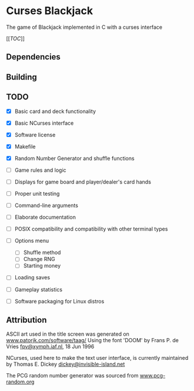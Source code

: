 # Curses Blackjack

The game of Blackjack implemented in C with a curses interface

[[_TOC_]]

## Dependencies

## Building

## TODO
- [x] Basic card and deck functionality
- [x] Basic NCurses interface
- [x] Software license
- [X] Makefile
- [X] Random Number Generator and shuffle functions
- [ ] Game rules and logic
- [ ] Displays for game board and player/dealer's card hands
- [ ] Proper unit testing
- [ ] Command-line arguments
- [ ] Elaborate documentation
- [ ] POSIX compatibility and compatibility with other terminal types
- [ ] Options menu
	- [ ] Shuffle method
	- [ ] Change RNG
	- [ ] Starting money
- [ ] Loading saves
- [ ] Gameplay statistics
- [ ] Software packaging for Linux distros


## Attribution
ASCII art used in the title screen was generated on www.patorjk.com/software/taag/
Using the font 'DOOM' by Frans P. de Vries <fpv@xymph.iaf.nl>, 18 Jun 1996

NCurses, used here to make the text user interface, is currently maintained by Thomas E. Dickey <dickey@invisible-island.net>

The PCG random number generator was sourced from www.pcg-random.org
